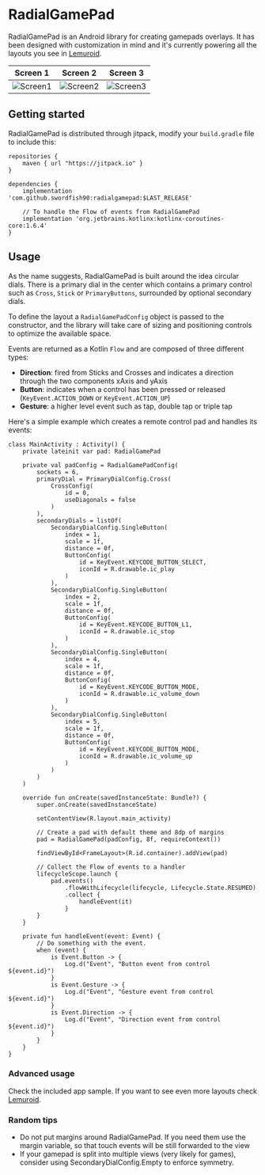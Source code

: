 # RadialGamePad

RadialGamePad is an Android library for creating gamepads overlays. It has been designed with customization in mind and it's currently powering all the layouts you see in [Lemuroid](https://github.com/Swordfish90/Lemuroid).

|Screen 1|Screen 2|Screen 3|
|---|---|---|
|![Screen1](https://github.com/Swordfish90/RadialGamePad/blob/master/screenshots/screen0.png)|![Screen2](https://github.com/Swordfish90/RadialGamePad/blob/master/screenshots/screen1.png)|![Screen3](https://github.com/Swordfish90/RadialGamePad/blob/master/screenshots/screen2.png)|

## Getting started

RadialGamePad is distributed through jitpack, modify your ```build.gradle``` file to include this:

```
repositories {
    maven { url "https://jitpack.io" }
}

dependencies {
    implementation 'com.github.swordfish90:radialgamepad:$LAST_RELEASE'
    
    // To handle the Flow of events from RadialGamePad
    implementation 'org.jetbrains.kotlinx:kotlinx-coroutines-core:1.6.4'
}
```

## Usage

As the name suggests, RadialGamePad is built around the idea circular dials. There is a primary dial in the center which contains a primary control such as ```Cross```, ```Stick``` or ```PrimaryButtons```, surrounded by optional secondary dials.

To define the layout a ```RadialGamePadConfig``` object is passed to the constructor, and the library will take care of sizing and positioning controls to optimize the available space.

Events are returned as a Kotlin ```Flow``` and are composed of three different types:

* **Direction**: fired from Sticks and Crosses and indicates a direction through the two components xAxis and yAxis
* **Button**: indicates when a control has been pressed or released (```KeyEvent.ACTION_DOWN``` or ```KeyEvent.ACTION_UP```)
* **Gesture**: a higher level event such as tap, double tap or triple tap

Here's a simple example which creates a remote control pad and handles its events:

```
class MainActivity : Activity() {
    private lateinit var pad: RadialGamePad

    private val padConfig = RadialGamePadConfig(
        sockets = 6,
        primaryDial = PrimaryDialConfig.Cross(
            CrossConfig(
                id = 0,
                useDiagonals = false
            )
        ),
        secondaryDials = listOf(
            SecondaryDialConfig.SingleButton(
                index = 1,
                scale = 1f,
                distance = 0f,
                ButtonConfig(
                    id = KeyEvent.KEYCODE_BUTTON_SELECT,
                    iconId = R.drawable.ic_play
                )
            ),
            SecondaryDialConfig.SingleButton(
                index = 2,
                scale = 1f,
                distance = 0f,
                ButtonConfig(
                    id = KeyEvent.KEYCODE_BUTTON_L1,
                    iconId = R.drawable.ic_stop
                )
            ),
            SecondaryDialConfig.SingleButton(
                index = 4,
                scale = 1f,
                distance = 0f,
                ButtonConfig(
                    id = KeyEvent.KEYCODE_BUTTON_MODE,
                    iconId = R.drawable.ic_volume_down
                )
            ),
            SecondaryDialConfig.SingleButton(
                index = 5,
                scale = 1f,
                distance = 0f,
                ButtonConfig(
                    id = KeyEvent.KEYCODE_BUTTON_MODE,
                    iconId = R.drawable.ic_volume_up
                )
            )
        )
    )

    override fun onCreate(savedInstanceState: Bundle?) {
        super.onCreate(savedInstanceState)

        setContentView(R.layout.main_activity)

        // Create a pad with default theme and 8dp of margins
        pad = RadialGamePad(padConfig, 8f, requireContext())

        findViewById<FrameLayout>(R.id.container).addView(pad)

        // Collect the Flow of events to a handler
        lifecycleScope.launch {
            pad.events()
                .flowWithLifecycle(lifecycle, Lifecycle.State.RESUMED)
                .collect {
                    handleEvent(it)
                }
        }
    }

    private fun handleEvent(event: Event) {
        // Do something with the event.
        when (event) {
            is Event.Button -> {
                Log.d("Event", "Button event from control ${event.id}")
            }
            is Event.Gesture -> {
                Log.d("Event", "Gesture event from control ${event.id}")
            }
            is Event.Direction -> {
                Log.d("Event", "Direction event from control ${event.id}")
            }
        }
    }
}
```

### Advanced usage

Check the included app sample. If you want to see even more layouts check [Lemuroid](https://github.com/Swordfish90/Lemuroid).

### Random tips
* Do not put margins around RadialGamePad. If you need them use the margin variable, so that touch events will be still forwarded to the view
* If your gamepad is split into multiple views (very likely for games), consider using SecondaryDialConfig.Empty to enforce symmetry.
